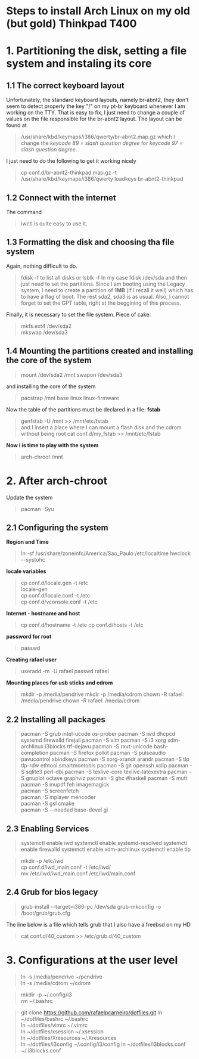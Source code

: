 # Steps to install Arch Linux on my old (but  gold) Thinkpad T400

# 1. Partitioning the disk, setting a file system and instaling its core

## 1.1 The correct keyboard layout

Unfortunately, the standard keyboard layouts, namely br-abnt2, they
don't seem to detect properly the key "/" on my pt-br keyboard whenever
I am working on the TTY. That is easy to fix, I just need to change a
couple of values on the file responsible for the br-abnt2 layout. The
layout can be found at
> /usr/share/kbd/keymaps/i386/qwerty/br-abnt2.map.gz
which I change the *keycode 89 = slash question degree* for 
*keycode 97 = slash question degree*.

I just need to do the following to get it working nicely
> cp conf.d/br-abnt2-thinkpad.map.gz -t /usr/share/kbd/keymaps/i386/qwerty
> loadkeys br-abnt2-thinkpad

## 1.2 Connect with the internet

The command 
> iwctl
is quite easy to use it.

## 1.3 Formatting the disk and choosing tha file system
Again, nothing difficult to do.
> fdisk -f
to list all disks or
> lsblk -f
In my case
> fdisk /dev/sda
and then just need to set the partitions. Since I am booting using the
Legacy system, I need to create a partition of **1MB** (if I recall it
well) which has to have a flag of boot. The rest sda2, sda3 is as usual.
Also, I cannot forget to set the GPT table, right at the beggining of
this process.

Finally, it is necessary to set the file system. Piece of cake:
> mkfs.ext4 /dev/sda2                                                              
> mkswap /dev/sda3

## 1.4 Mounting the partitions created and installing the core of the system
> mount /dev/sda2 /mnt
> swapon /dev/sda3

and installing the core of the system
> pacstrap /mnt base linux linux-firmware

Now the table of the partitions must be declared in a file: **fstab**
> genfstab -U /mnt  >> /mnt/etc/fstab                                            
and I insert a place where I can mount a flash disk and the cdrom
without being root
> cat conf.d/my_fstab >> /mnt/etc/fstab

**Now i is time to play with the system**
> arch-chroot /mnt

# 2. After arch-chroot
Update the system
> pacman -Syu

## 2.1 Configuring the system
**Region and Time**
> ln -sf /usr/share/zoneinfo/America/Sao_Paulo /etc/localtime
> hwclock --systohc

**locale variables**
> cp conf.d/locale.gen    -t /etc                                                  
> locale-gen                                                                       
> cp conf.d/locale.conf   -t /etc                                                  
> cp conf.d/vconsole.conf -t /etc 

**Internet - hostname and host**
> cp conf.d/hostname      -t /etc
> cp conf.d/hosts         -t /etc

**password for root**
> passwd

**Creating rafael user**
> useradd -m -U rafael
> passwd rafael

**Mounting places for usb sticks and cdrom**
> mkdir -p /media/pendrive
> mkdir -p /media/cdrom
> chown -R rafael: /media/pendrive
> chown -R rafael: /media/cdrom

## 2.2 Installing all packages
> pacman -S  grub intel-ucode os-prober
> pacman -S  iwd dhcpcd systemd firewalld firejail
> pacman -S  vim
> pacman -S  i3 xorg xdm-archlinux i3blocks ttf-dejavu
> pacman -S  rxvt-unicode bash-completion
> pacman -S  firefox polkit
> pacman -S  pulseaudio pavucontrol xbindkeys
> pacman -S  xorg-xrandr arandr
> pacman -S  tlp tlp-rdw ethtool smartmontools
> pacman -S  git openssh xclip
> pacman -S  sqlite3 perl-dbi
> pacman -S  texlive-core texlive-latexextra
> pacman -S  gnuplot octave graphviz
> pacman -S  ghc #haskell
> pacman -S  mutt
> pacman -S  mupdf feh imagemagick                           
> pacman -S  screenfetch                                                
> pacman -S  mplayer mencoder                                           
> pacman -S  gsl cmake                                                  
> pacman -S  --needed base-devel gi



## 2.3 Enabling Services

> systemctl enable iwd
> systemctl enable systemd-resolved
> systemctl enable firewalld
> systemctl enable xdm-archlinux
> systemctl enable tlp

> mkdir -p /etc/iwd                                                                
> cp conf.d/iwd_main.conf -t /etc/iwd/                                             
> mv /etc/iwd/iwd_main.conf  /etc/iwd/main.conf           

## 2.4 Grub for bios legacy

> grub-install --target=i386-pc /dev/sda
> grub-mkconfig -o /boot/grub/grub.cfg

The line below is a file which tells grub that I also have a freebsd on
my HD
> cat conf.d/40_custom >> /etc/grub.d/40_custom

# 3. Configurations at the user level

> ln -s /media/pendrive ~/pendrive                                                    
> ln -s /media/cdrom    ~/cdrom                                                       
                                                                                      
> mkdir -p ~/.config/i3                                                               
> rm ~/.bashrc                                                                        
                                                                                    
> git clone https://github.com/rafaelpcarneiro/dotfiles.git
> ln ~/dotfiles/bashrc        ~/.bashrc                            
> ln ~/dotfiles/vimrc         ~/.vimrc                             
> ln ~/dotfiles/xsession      ~/.xsession                       
> ln ~/dotfiles/Xresources    ~/.Xresources                     
> ln ~/dotfiles/i3config      ~/.config/i3/config 
> ln ~/dotfiles/i3blocks.conf ~/.i3blocks.conf
